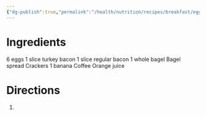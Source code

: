 ```yaml
---
{"dg-publish":true,"permalink":"/health/nutrition/recipes/breakfast/eggs-bacon-bagel/","tags":["cookmate"]}
---
```




# Ingredients

6 eggs
1 slice turkey bacon
1 slice regular bacon
1 whole bagel
Bagel spread
Crackers
1 banana
Coffee
Orange juice

# Directions

1) 